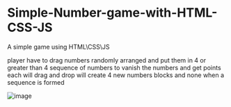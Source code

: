 # Simple-Number-game-with-HTML-CSS-JS

A simple game using HTML\CSS\JS

player have to drag numbers randomly arranged
and put them in 4 or greater than 4 sequence of numbers to vanish the numbers and get points
each will drag and drop will create 4 new numbers blocks and none when a sequence is formed

![image](https://user-images.githubusercontent.com/89305345/131214350-29d8d916-ecfd-4e32-b94d-f5258ad26abe.png)

